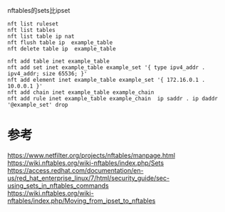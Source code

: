 
nftables的sets比ipset

```text
nft list ruleset
nft list tables
nft list table ip nat
nft flush table ip  example_table
nft delete table ip  example_table

nft add table inet example_table
nft add set inet example_table example_set '{ type ipv4_addr . ipv4_addr; size 65536; }'
nft add element inet example_table example_set '{ 172.16.0.1 . 10.0.0.1 }'
nft add chain inet example_table example_chain
nft add rule inet example_table example_chain  ip saddr . ip daddr '@example_set' drop
```

# 参考
https://www.netfilter.org/projects/nftables/manpage.html    
https://wiki.nftables.org/wiki-nftables/index.php/Sets   
https://access.redhat.com/documentation/en-us/red_hat_enterprise_linux/7/html/security_guide/sec-using_sets_in_nftables_commands   
https://wiki.nftables.org/wiki-nftables/index.php/Moving_from_ipset_to_nftables   

